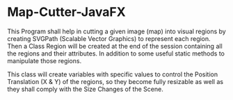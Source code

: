 # Map-Cutter-JavaFX
This Program shall help in cutting a given image (map) into visual regions by creating SVGPath (Scalable Vector Graphics) to represent each region. Then a Class Region will be created at the end of the session containing all the regions and their attributes. In addition to some useful static methods to manipulate those regions.

This class will create variables with specific values to control the Position Translation (X & Y) of the regions, so they become fully resizable as well as they shall comply with the Size Changes of the Scene.
